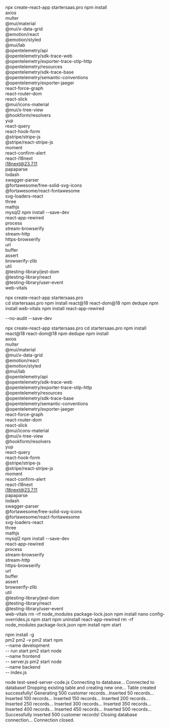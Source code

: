 npx create-react-app startersaas.pro
npm install \
  axios \
  multer \
  @mui/material \
  @mui/x-data-grid \
  @emotion/react \
  @emotion/styled \
  @mui/lab \
  @opentelemetry/api \
  @opentelemetry/sdk-trace-web \
  @opentelemetry/exporter-trace-otlp-http \
  @opentelemetry/resources \
  @opentelemetry/sdk-trace-base \
  @opentelemetry/semantic-conventions \
  @opentelemetry/exporter-jaeger \
  react-force-graph \
  react-router-dom \
  react-slick \
  @mui/icons-material \
  @mui/x-tree-view \
  @hookform/resolvers \
  yup \
  react-query \
  react-hook-form \
  @stripe/stripe-js \
  @stripe/react-stripe-js \
  moment \
  react-confirm-alert \
  react-i18next \
  i18next@23.7.11 \
  papaparse \
  lodash \
  swagger-parser \
  @fortawesome/free-solid-svg-icons \
  @fortawesome/react-fontawesome \
  svg-loaders-react \
  three \
  mathjs \
  mysql2
npm install --save-dev \
  react-app-rewired \
  process \
  stream-browserify \
  stream-http \
  https-browserify \
  url \
  buffer \
  assert \
  browserify-zlib \
  util \
  @testing-library/jest-dom \
  @testing-library/react \
  @testing-library/user-event \
  web-vitals


npx create-react-app startersaas.pro           
cd startersaas.pro
npm install react@18 react-dom@18
npm dedupe
npm install web-vitals
npm install react-app-rewired

--no-audit
--save-dev

npx create-react-app startersaas.pro
cd startersaas.pro
npm install react@18 react-dom@18
npm dedupe
npm install \
  axios \
  multer \
  @mui/material \
  @mui/x-data-grid \
  @emotion/react \
  @emotion/styled \
  @mui/lab \
  @opentelemetry/api \
  @opentelemetry/sdk-trace-web \
  @opentelemetry/exporter-trace-otlp-http \
  @opentelemetry/resources \
  @opentelemetry/sdk-trace-base \
  @opentelemetry/semantic-conventions \
  @opentelemetry/exporter-jaeger \
  react-force-graph \
  react-router-dom \
  react-slick \
  @mui/icons-material \
  @mui/x-tree-view \
  @hookform/resolvers \
  yup \
  react-query \
  react-hook-form \
  @stripe/stripe-js \
  @stripe/react-stripe-js \
  moment \
  react-confirm-alert \
  react-i18next \
  i18next@23.7.11 \
  papaparse \
  lodash \
  swagger-parser \
  @fortawesome/free-solid-svg-icons \
  @fortawesome/react-fontawesome \
  svg-loaders-react \
  three \
  mathjs \
  mysql2
npm install --save-dev \
  react-app-rewired \
  process \
  stream-browserify \
  stream-http \
  https-browserify \
  url \
  buffer \
  assert \
  browserify-zlib \
  util \
  @testing-library/jest-dom \
  @testing-library/react \
  @testing-library/user-event \
  web-vitals
rm -rf node_modules package-lock.json
npm install
nano config-overrides.js
npm start
npm uninstall react-app-rewired
rm -rf node_modules package-lock.json
npm install
npm start

npm install -g \
  pm2
pm2 -v
pm2 start npm \
  --name development \
  -- run start
pm2 start node \
  --name frontend \
  -- server.js
pm2 start node \
  --name backend \
  -- index.js


 node test-seed-server-code.js
Connecting to database...
Connected to database!
Dropping existing table and creating new one...
Table created successfully!
Generating 500 customer records...Inserted 50 records...
Inserted 100 records...
Inserted 150 records...
Inserted 200 records...
Inserted 250 records...
Inserted 300 records...
Inserted 350 records...
Inserted 400 records...
Inserted 450 records...
Inserted 500 records...
Successfully inserted 500 customer records!
Closing database connection...
Connection closed.